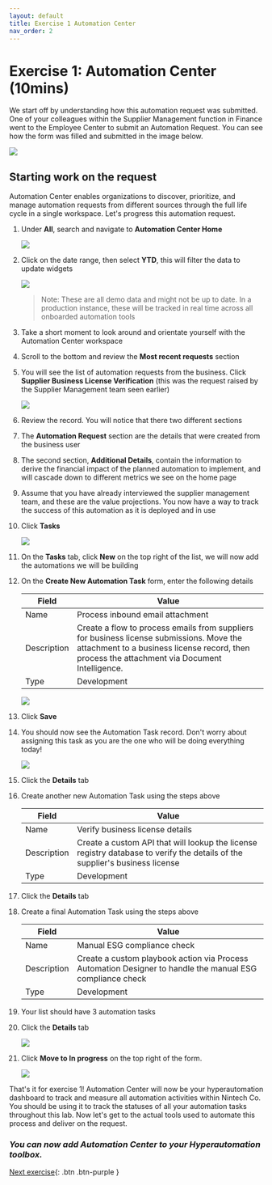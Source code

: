 ```yaml
---
layout: default
title: Exercise 1 Automation Center
nav_order: 2
---
```


# Exercise 1: Automation Center (10mins)

We start off by understanding how this automation request was submitted. One of your colleagues within the Supplier Management function in Finance went to the Employee Center to submit an Automation Request. You can see how the form was filled and submitted in the image below.

![](images/automationrequest.png)

## Starting work on the request

Automation Center enables organizations to discover, prioritize, and manage automation requests from different sources through the full life cycle in a single workspace. Let's progress this automation request.


1. Under **All**, search and navigate to **Automation Center Home**

    ![](images/authome.png)

1. Click on the date range, then select **YTD**, this will filter the data to update widgets

    ![](images/ytd.png)

    >Note: These are all demo data and might not be up to date. In a production instance, these will be tracked in real time across all onboarded automation tools

1. Take a short moment to look around and orientate yourself with the Automation Center workspace

1. Scroll to the bottom and review the **Most recent requests** section

1. You will see the list of automation requests from the business. Click **Supplier Business License Verification** (this was the request raised by the Supplier Management team seen earlier)

    ![](images/aeworkspace.png)

1. Review the record. You will notice that there two different sections

1. The **Automation Request** section are the details that were created from the business user

1. The second section, **Additional Details**, contain the information to derive the financial impact of the planned automation to implement, and will cascade down to different metrics we see on the home page

1. Assume that you have already interviewed the supplier management team, and these are the value projections. You now have a way to track the success of this automation as it is deployed and in use

1. Click **Tasks**

    ![](images/adddetails.png)

1. On the **Tasks** tab, click **New** on the top right of the list, we will now add the automations we will be building

1. On the **Create New Automation Task** form, enter the following details

    | Field | Value 
    | - | ----------- 
    | Name | Process inbound email attachment 
    | Description | Create a flow to process emails from suppliers for business license submissions. Move the attachment to a business license record, then process the attachment via Document Intelligence.
    | Type | Development

    ![](images/autotask.png)

1. Click **Save**

1. You should now see the Automation Task record. Don't worry about assigning this task as you are the one who will be doing everything today!

    ![](images/addedtask.png)

1. Click the **Details** tab

1. Create another new Automation Task using the steps above

    | Field | Value 
    | - | ----------- 
    | Name | Verify business license details 
    | Description | Create a custom API that will lookup the license registry database to verify the details of the supplier's business license
    | Type | Development

1. Click the **Details** tab

1. Create a final Automation Task using the steps above

    | Field | Value 
    | - | ----------- 
    | Name | Manual ESG compliance check
    | Description | Create a custom playbook action via Process Automation Designer to handle the manual ESG compliance check
    | Type | Development

1. Your list should have 3 automation tasks

1. Click the **Details** tab

    ![](images/completelist.png)

1. Click **Move to In progress** on the top right of the form.

    ![](images/inprog.png)

That's it for exercise 1! Automation Center will now be your hyperautomation dashboard to track and measure all automation activities within Nintech Co. You should be using it to track the statuses of all your automation tasks throughout this lab. Now let's get to the actual tools used to automate this process and deliver on the request.

### ***You can now add Automation Center to your Hyperautomation toolbox.***

[Next exercise](https://servicenowsaurabh.github.io/fpa/Exercise%202.html){: .btn .btn-purple }